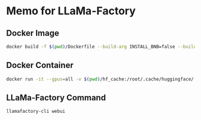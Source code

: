 # Memo for LLaMa-Factory

## Docker Image

```Bash
docker build -f $(pwd)/Dockerfile --build-arg INSTALL_BNB=false --build-arg INSTALL_VLLM=false --build-arg INSTALL_DEEPSPEED=false --build-arg PIP_INDEX=https://pypi.org/simple -t llamafactory:latest .
```

## Docker Container

```Bash
docker run -it --gpus=all -v $(pwd)/hf_cache:/root/.cache/huggingface/ -v $(pwd)/data:/app/data  -v $(pwd)/output:/app/output -p 7860:7860 -p 8000:8000 --shm-size 16G --name llamafactory llamafactory:latest
```

## LLaMa-Factory Command

```Bash
llamafactory-cli webui
```
